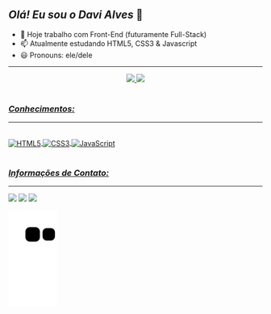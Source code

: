 
## *Olá! Eu sou o Davi Alves* 👋

- 💼 Hoje trabalho com Front-End (futuramente Full-Stack)
- 📫 Atualmente estudando HTML5, CSS3 & Javascript
- 😃 Pronouns: ele/dele
---

<div align="center">
  <a href="https://github.com/devdaviii">
  <img height="180em" src="https://github-readme-stats.vercel.app/api?username=devdaviii&show_icons=true&theme=dark&include_all_commits=true&count_private=true"/>
  <img height="180em" src="https://github-readme-stats.vercel.app/api/top-langs/?username=devdaviii&layout=compact&langs_count=7&theme=dark"/>
</div><br/> 

### *Conhecimentos:*
---
<div style="display: inline_block"><br/>
  <img align="center" alt="HTML5" src="https://img.shields.io/badge/HTML5-E34F26?style=for-the-badge&logo=html5&logoColor=white"/>
  <img align="center" alt="CSS3" src="https://img.shields.io/badge/CSS3-1572B6?style=for-the-badge&logo=css3&logoColor=white"/>
  <img align="center" alt="JavaScript" src="https://img.shields.io/badge/JavaScript-F7DF1E?style=for-the-badge&logo=javascript&logoColor=black"/>
</div><br/>


### *Informações de Contato:*
---
 <a href="https://instagram.com/monnkjkj" target="_blank"><img src="https://img.shields.io/badge/-Instagram-%23E4405F?style=for-the-badge&logo=instagram&logoColor=white" target="_blank"></a>
  <a href = "mailto:swordartonline0077@gmail.com"><img src="https://img.shields.io/badge/-Gmail-%23333?style=for-the-badge&logo=gmail&logoColor=white" target="_blank"></a>
  <a href="https://www.linkedin.com/in/davi-alves-silva" target="_blank"><img src="https://img.shields.io/badge/-LinkedIn-%230077B5?style=for-the-badge&logo=linkedin&logoColor=white" target="_blank"></a><br/>

  ![Snake animation](https://github.com/rafaballerini/rafaballerini/blob/output/github-contribution-grid-snake.svg)
